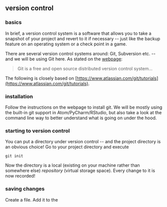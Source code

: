 ## version control
### basics
In brief, a version control system is a software that allows you to take a snapshot of your project and revert to it if necessary -- just like the backup feature on an operating system or a check point in a game.

There are several version control systems around: Git, Subversion etc. -- and we will be using Git here. As stated on the [webpage](https://git-scm.com/):
> Git is a free and open source distributed version control system...

The following is closely based on [https://www.atlassian.com/git/tutorials](https://www.atlassian.com/git/tutorials).

### installation
Follow the instructions on the webpage to install git. We will be mostly using the built-in git support in Atom/PyCharm/RStudio, but also take a look at the command line way to better understand what is going on under the hood.

### starting to version control
You can put a directory under version control -- and the project directory is an obvious choice! Go to your project directory and execute
```
git init
```
Now the directory is a local (existing on your machine rather than somewhere else) *repository* (virtual storage space). Every change to it is now recorded!

### saving changes
Create a file. Add it to the  
